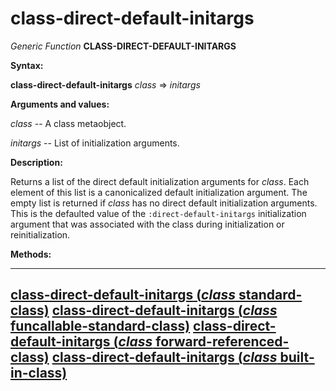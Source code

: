 class-direct-default-initargs
=============================

*Generic Function* **CLASS-DIRECT-DEFAULT-INITARGS**

**Syntax:**

**class-direct-default-initargs** *class* => *initargs*

**Arguments and values:**

*class* -- A class metaobject.

*initargs* -- List of initialization arguments.

**Description:**

Returns a list of the direct default initialization arguments for *class*. Each element of this list is a canonicalized default initialization argument. The empty list is returned if *class* has no direct default initialization arguments. This is the defaulted value of the `:direct-default-initargs` initialization argument that was associated with the class during initialization or reinitialization.

**Methods:**

  ---------------------------------------------------------------------------------------------------------------------------------------
  [**class-direct-default-initargs** (*class* standard-class)](/meta-object-protocol/class-direct-default-initargs-standard-class)
  [**class-direct-default-initargs** (*class* funcallable-standard-class)](/meta-object-protocol/class-direct-default-initargs-funcallable-standard-class)
  [**class-direct-default-initargs** (*class* forward-referenced-class)](/meta-object-protocol/class-direct-default-initargs-forward-referenced-class)
  [**class-direct-default-initargs** (*class* built-in-class)](/meta-object-protocol/class-direct-default-initargs-built-in-class)
  ---------------------------------------------------------------------------------------------------------------------------------------


